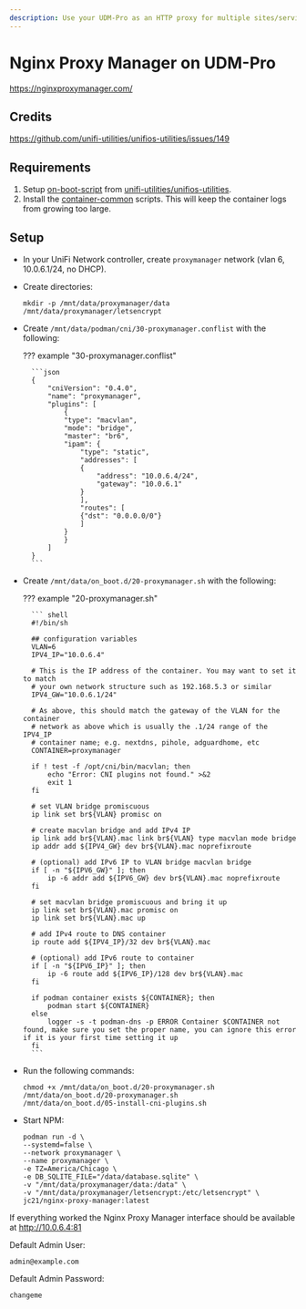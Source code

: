 ```yaml
---
description: Use your UDM-Pro as an HTTP proxy for multiple sites/services.
---
```


# Nginx Proxy Manager on UDM-Pro

<https://nginxproxymanager.com/>

## Credits

<https://github.com/unifi-utilities/unifios-utilities/issues/149>

## Requirements

1. Setup [on-boot-script](https://github.com/unifi-utilities/unifios-utilities/blob/main/on-boot-script/README.md) from [unifi-utilities/unifios-utilities](https://github.com/boostchicken/udm-utilities).
2. Install the [container-common](https://github.com/unifi-utilities/unifios-utilities/tree/main/container-common) scripts. This will keep the container logs from growing too large.

## Setup

- In your UniFi Network controller, create `proxymanager` network (vlan 6, 10.0.6.1/24, no DHCP).
- Create directories:

    ``` shell
    mkdir -p /mnt/data/proxymanager/data /mnt/data/proxymanager/letsencrypt
    ```

- Create `/mnt/data/podman/cni/30-proxymanager.conflist` with the following:

    ??? example "30-proxymanager.conflist"

        ```json
        {
            "cniVersion": "0.4.0",
            "name": "proxymanager",
            "plugins": [
                {
                "type": "macvlan",
                "mode": "bridge",
                "master": "br6",
                "ipam": {
                    "type": "static",
                    "addresses": [
                    {
                        "address": "10.0.6.4/24",
                        "gateway": "10.0.6.1"
                    }
                    ],
                    "routes": [
                    {"dst": "0.0.0.0/0"}
                    ]
                }
                }
            ]
        }
        ```

- Create `/mnt/data/on_boot.d/20-proxymanager.sh` with the following:

    ??? example "20-proxymanager.sh"

        ``` shell
        #!/bin/sh

        ## configuration variables
        VLAN=6
        IPV4_IP="10.0.6.4"

        # This is the IP address of the container. You may want to set it to match
        # your own network structure such as 192.168.5.3 or similar
        IPV4_GW="10.0.6.1/24"

        # As above, this should match the gateway of the VLAN for the container
        # network as above which is usually the .1/24 range of the IPV4_IP
        # container name; e.g. nextdns, pihole, adguardhome, etc
        CONTAINER=proxymanager

        if ! test -f /opt/cni/bin/macvlan; then
            echo "Error: CNI plugins not found." >&2
            exit 1
        fi

        # set VLAN bridge promiscuous
        ip link set br${VLAN} promisc on

        # create macvlan bridge and add IPv4 IP
        ip link add br${VLAN}.mac link br${VLAN} type macvlan mode bridge
        ip addr add ${IPV4_GW} dev br${VLAN}.mac noprefixroute

        # (optional) add IPv6 IP to VLAN bridge macvlan bridge
        if [ -n "${IPV6_GW}" ]; then
            ip -6 addr add ${IPV6_GW} dev br${VLAN}.mac noprefixroute
        fi

        # set macvlan bridge promiscuous and bring it up
        ip link set br${VLAN}.mac promisc on
        ip link set br${VLAN}.mac up

        # add IPv4 route to DNS container
        ip route add ${IPV4_IP}/32 dev br${VLAN}.mac

        # (optional) add IPv6 route to container
        if [ -n "${IPV6_IP}" ]; then
            ip -6 route add ${IPV6_IP}/128 dev br${VLAN}.mac
        fi

        if podman container exists ${CONTAINER}; then
            podman start ${CONTAINER}
        else
            logger -s -t podman-dns -p ERROR Container $CONTAINER not found, make sure you set the proper name, you can ignore this error if it is your first time setting it up
        fi
        ```

- Run the following commands:

    ``` shell
    chmod +x /mnt/data/on_boot.d/20-proxymanager.sh
    /mnt/data/on_boot.d/20-proxymanager.sh
    /mnt/data/on_boot.d/05-install-cni-plugins.sh
    ```

- Start NPM:

    ```shell
    podman run -d \
    --systemd=false \
    --network proxymanager \
    --name proxymanager \
    -e TZ=America/Chicago \
    -e DB_SQLITE_FILE="/data/database.sqlite" \
    -v "/mnt/data/proxymanager/data:/data" \
    -v "/mnt/data/proxymanager/letsencrypt:/etc/letsencrypt" \
    jc21/nginx-proxy-manager:latest
    ```

If everything worked the Nginx Proxy Manager interface should be available at <http://10.0.6.4:81>

Default Admin User:

```text
admin@example.com
```

Default Admin Password:

```text
changeme
```
